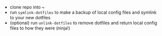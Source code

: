 - clone repo into ~
- run `symlink-dotfiles` to make a backup of local config files and symlink to your new dotfiles
- (optional) run `unlink-dotfiles` to remove dotfiles and return local config files to how they were (ninja!)
